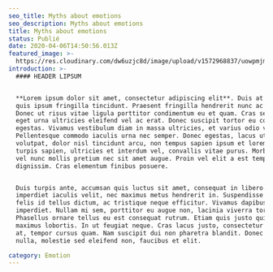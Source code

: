 ```yaml
---
seo_title: Myths about emotions
seo_description: Myths about emotions
title: Myths about emotions
status: Publié
date: 2020-04-06T14:50:56.013Z
featured_image: >-
  https://res.cloudinary.com/dw6uzjc8d/image/upload/v1572968837/uowpmjm96spcigvmccno.jpg
introduction: >-
  #### HEADER LIPSUM


  **Lorem ipsum dolor sit amet, consectetur adipiscing elit**. Duis at tortor
  quis ipsum fringilla tincidunt. Praesent fringilla hendrerit nunc ac volutpat.
  Donec ut risus vitae ligula porttitor condimentum eu et quam. Cras sed eros
  eget urna ultricies eleifend vel ac erat. Donec suscipit tortor eu congue
  egestas. Vivamus vestibulum diam in massa ultricies, et varius odio varius.
  Pellentesque commodo iaculis urna nec semper. Donec egestas, lacus ut faucibus
  volutpat, dolor nisl tincidunt arcu, non tempus sapien ipsum et lorem. Aenean
  turpis sapien, ultricies et interdum vel, convallis vitae purus. Morbi at orci
  vel nunc mollis pretium nec sit amet augue. Proin vel elit a est tempor
  dignissim. Cras elementum finibus posuere.


  Duis turpis ante, accumsan quis luctus sit amet, consequat in libero. Nulla
  imperdiet iaculis velit, nec maximus metus hendrerit in. Suspendisse euismod
  felis id tellus dictum, ac tristique neque efficitur. Vivamus dapibus dapibus
  imperdiet. Nullam mi sem, porttitor eu augue non, lacinia viverra tortor.
  Phasellus ornare tellus eu est consequat rutrum. Etiam quis justo quis mauris
  maximus lobortis. In ut feugiat neque. Cras lacus justo, consectetur et turpis
  at, tempor cursus quam. Nam suscipit dui non pharetra blandit. Donec lacus
  nulla, molestie sed eleifend non, faucibus et elit.

category: Emotion
---
```

